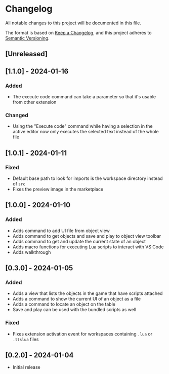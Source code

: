 # Changelog

All notable changes to this project will be documented in this file.

The format is based on [Keep a Changelog](https://keepachangelog.com/en/1.0.0/),
and this project adheres to [Semantic Versioning](https://semver.org/spec/v2.0.0.html).

## [Unreleased]

## [1.1.0] - 2024-01-16

### Added

- The execute code command can take a parameter so that it's usable from other extension

### Changed

- Using the "Execute code" command while having a selection in the active editor now only executes the selected text instead of the whole file

## [1.0.1] - 2024-01-11

### Fixed

- Default base path to look for imports is the workspace directory instead of `src`
- Fixes the preview image in the marketplace

## [1.0.0] - 2024-01-10

### Added

- Adds command to add UI file from object view
- Adds command to get objects and save and play to object view toolbar
- Adds command to get and update the current state of an object
- Adds macro functions for executing Lua scripts to interact with VS Code
- Adds walkthrough

## [0.3.0] - 2024-01-05

### Added

- Adds a view that lists the objects in the game that have scripts attached
- Adds a command to show the current UI of an object as a file
- Adds a command to locate an object on the table
- Save and play can be used with the bundled scripts as well

### Fixed

- Fixes extension activation event for workspaces containing `.lua` or `.ttslua` files

## [0.2.0] - 2024-01-04

- Initial release
